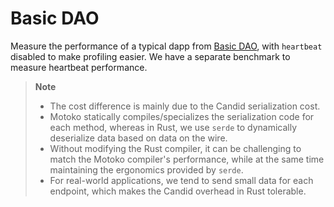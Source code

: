 # Basic DAO

Measure the performance of a typical dapp from [Basic DAO](https://github.com/dfinity/examples/tree/master/motoko/basic_dao),
with `heartbeat` disabled to make profiling easier. We have a separate benchmark to measure heartbeat performance.

> **Note**
>
> * The cost difference is mainly due to the Candid serialization cost.
> * Motoko statically compiles/specializes the serialization code for each method, whereas in Rust, we use `serde` to dynamically deserialize data based on data on the wire.
> * Without modifying the Rust compiler, it can be challenging to match the Motoko compiler's performance, while at the same time maintaining the ergonomics provided by `serde`.
> * For real-world applications, we tend to send small data for each endpoint, which makes the Candid overhead in Rust tolerable.

